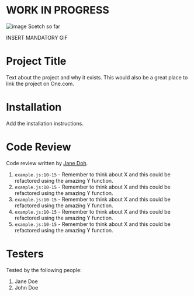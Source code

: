 # WORK IN PROGRESS

![image](https://user-images.githubusercontent.com/89775852/137101515-d824660f-83f0-42f8-98c8-16b3349a7609.png)
Scetch so far



INSERT MANDATORY GIF

# Project Title

Text about the project and why it exists. This would also be a great place to link the project on One.com.

# Installation

Add the installation instructions.

# Code Review

Code review written by [Jane Doh](https://github.com/username).

1. `example.js:10-15` - Remember to think about X and this could be refactored using the amazing Y function.
2. `example.js:10-15` - Remember to think about X and this could be refactored using the amazing Y function.
3. `example.js:10-15` - Remember to think about X and this could be refactored using the amazing Y function.
4. `example.js:10-15` - Remember to think about X and this could be refactored using the amazing Y function.
5. `example.js:10-15` - Remember to think about X and this could be refactored using the amazing Y function.

# Testers

Tested by the following people:

1. Jane Doe
2. John Doe
